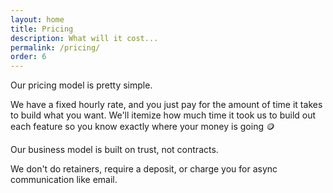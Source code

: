 ```yaml
---
layout: home
title: Pricing
description: What will it cost...
permalink: /pricing/
order: 6
---
```


Our pricing model is pretty simple. 

We have a fixed hourly rate, and you just pay for the amount of time it takes to build what you want. We'll itemize how much time it took us to build out each feature so you know exactly where your money is going 🪙

Our business model is built on trust, not contracts. 

We don't do retainers, require a deposit, or charge you for async communication like email. 
